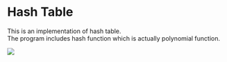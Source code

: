 # Hash Table
This is an implementation of hash table. <br>
The program includes hash function which is actually polynomial function.



<img src="https://i0.wp.com/www.polodriver.com/wp-content/uploads/2009-Audi-50-1974-GVWP010909.jpg?resize=600%2C400">
